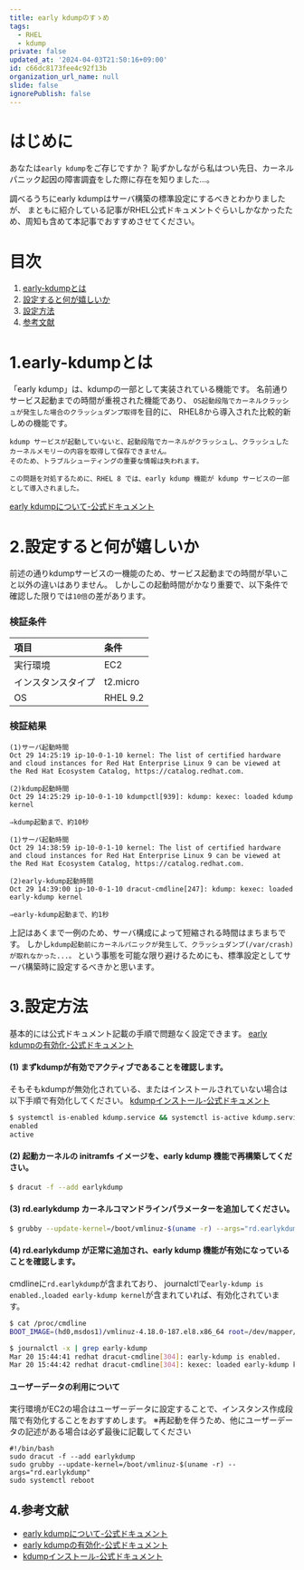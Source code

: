 ```yaml
---
title: early kdumpのすゝめ
tags:
  - RHEL
  - kdump
private: false
updated_at: '2024-04-03T21:50:16+09:00'
id: c66dc8173fee4c92f13b
organization_url_name: null
slide: false
ignorePublish: false
---
```


# はじめに
<!-- 発端や概要を記載 -->
あなたは`early kdump`をご存じですか？
恥ずかしながら私はつい先日、カーネルパニック起因の障害調査をした際に存在を知りました...。

調べるうちにearly kdumpはサーバ構築の標準設定にするべきとわかりましたが、
まともに紹介している記事がRHEL公式ドキュメントぐらいしかなかったため、周知も含めて本記事でおすすめさせてください。

# 目次
<!-- タイトルとアンカー名を編集 -->
1. [early-kdumpとは](#1early-kdumpとは)
2. [設定すると何が嬉しいか](#2設定すると何が嬉しいか)
3. [設定方法](#3設定方法)
4. [参考文献](#4参考文献)

<!-- 各チャプター -->
<a id="#Chapter1"></a>

# 1.early-kdumpとは
「early kdump」は、kdumpの一部として実装されている機能です。
名前通りサービス起動までの時間が重視された機能であり、
`OS起動段階でカーネルクラッシュが発生した場合のクラッシュダンプ取得`を目的に、
RHEL8から導入された比較的新しめの機能です。

```text:early kdumpについて
kdump サービスが起動していないと、起動段階でカーネルがクラッシュし、クラッシュしたカーネルメモリーの内容を取得して保存できません。
そのため、トラブルシューティングの重要な情報は失われます。

この問題を対処するために、RHEL 8 では、early kdump 機能が kdump サービスの一部として導入されました。
```

[early kdumpについて-公式ドキュメント](https://access.redhat.com/documentation/ja-jp/red_hat_enterprise_linux/8/html/managing_monitoring_and_updating_the_kernel/using-early-kdump-to-capture-boot-time-crashes_managing-monitoring-and-updating-the-kernel#doc-wrapper)

<a id="#Chapter2"></a>

# 2.設定すると何が嬉しいか
前述の通りkdumpサービスの一機能のため、サービス起動までの時間が早いこと以外の違いはありません。
しかしこの起動時間がかなり重要で、以下条件で確認した限りでは`10倍`の差があります。

### 検証条件
| 項目               | 条件     |
|:-------------------|:---------|
| 実行環境           | EC2      |
| インスタンスタイプ | t2.micro |
| OS                | RHEL 9.2 |

### 検証結果
```text:kdumpの場合
(1)サーバ起動時間
Oct 29 14:25:19 ip-10-0-1-10 kernel: The list of certified hardware and cloud instances for Red Hat Enterprise Linux 9 can be viewed at the Red Hat Ecosystem Catalog, https://catalog.redhat.com.

(2)kdump起動時間
Oct 29 14:25:29 ip-10-0-1-10 kdumpctl[939]: kdump: kexec: loaded kdump kernel

⇒kdump起動まで、約10秒
```

```text:early kdumpの場合
(1)サーバ起動時間
Oct 29 14:38:59 ip-10-0-1-10 kernel: The list of certified hardware and cloud instances for Red Hat Enterprise Linux 9 can be viewed at the Red Hat Ecosystem Catalog, https://catalog.redhat.com.

(2)early-kdump起動時間
Oct 29 14:39:00 ip-10-0-1-10 dracut-cmdline[247]: kdump: kexec: loaded early-kdump kernel

⇒early-kdump起動まで、約1秒
```

上記はあくまで一例のため、サーバ構成によって短縮される時間はまちまちです。
しかし`kdump起動前にカーネルパニックが発生して、クラッシュダンプ(/var/crash)が取れなかった...。`
という事態を可能な限り避けるためにも、標準設定としてサーバ構築時に設定するべきかと思います。

<a id="#Chapter3"></a>

# 3.設定方法
基本的には公式ドキュメント記載の手順で問題なく設定できます。
[early kdumpの有効化-公式ドキュメント](https://access.redhat.com/documentation/ja-jp/red_hat_enterprise_linux/8/html/managing_monitoring_and_updating_the_kernel/enabling-early-kdump_using-early-kdump-to-capture-boot-time-crashes)

#### (1) まずkdumpが有効でアクティブであることを確認します。
そもそもkdumpが無効化されている、またはインストールされていない場合は以下手順で有効化してください。
[kdumpインストール-公式ドキュメント](https://access.redhat.com/documentation/ja-jp/red_hat_enterprise_linux/8/html/managing_monitoring_and_updating_the_kernel/installing-kdump-command-lineinstalling-kdump)
``````bash
$ systemctl is-enabled kdump.service && systemctl is-active kdump.service
enabled
active
``````

#### (2) 起動カーネルの initramfs イメージを、early kdump 機能で再構築してください。
``````bash
$ dracut -f --add earlykdump
``````

#### (3) rd.earlykdump カーネルコマンドラインパラメーターを追加してください。
``````bash
$ grubby --update-kernel=/boot/vmlinuz-$(uname -r) --args="rd.earlykdump"
``````

#### (4) rd.earlykdump が正常に追加され、early kdump 機能が有効になっていることを確認します。
cmdlineに`rd.earlykdump`が含まれており、
journalctlで`early-kdump is enabled.`,`loaded early-kdump kernel`が含まれていれば、有効化されています。
``````bash
$ cat /proc/cmdline
BOOT_IMAGE=(hd0,msdos1)/vmlinuz-4.18.0-187.el8.x86_64 root=/dev/mapper/rhel-root ro crashkernel=auto resume=/dev/mapper/rhel-swap rd.lvm.lv=rhel/root rd.lvm.lv=rhel/swap rhgb quiet rd.earlykdump

$ journalctl -x | grep early-kdump
Mar 20 15:44:41 redhat dracut-cmdline[304]: early-kdump is enabled.
Mar 20 15:44:42 redhat dracut-cmdline[304]: kexec: loaded early-kdump kernel
``````

#### ユーザーデータの利用について
実行環境がEC2の場合はユーザーデータに設定することで、インスタンス作成段階で有効化することをおすすめします。
※再起動を伴うため、他にユーザーデータの記述がある場合は必ず最後に記載してください
```bash:ユーザーデータ
#!/bin/bash
sudo dracut -f --add earlykdump
sudo grubby --update-kernel=/boot/vmlinuz-$(uname -r) --args="rd.earlykdump"
sudo systemctl reboot
```

<a id="#reference"></a>

## 4.参考文献

* [early kdumpについて-公式ドキュメント](https://access.redhat.com/documentation/ja-jp/red_hat_enterprise_linux/8/html/managing_monitoring_and_updating_the_kernel/using-early-kdump-to-capture-boot-time-crashes_managing-monitoring-and-updating-the-kernel#doc-wrapper)
* [early kdumpの有効化-公式ドキュメント](https://access.redhat.com/documentation/ja-jp/red_hat_enterprise_linux/8/html/managing_monitoring_and_updating_the_kernel/enabling-early-kdump_using-early-kdump-to-capture-boot-time-crashes)
* [kdumpインストール-公式ドキュメント](https://access.redhat.com/documentation/ja-jp/red_hat_enterprise_linux/8/html/managing_monitoring_and_updating_the_kernel/installing-kdump-command-lineinstalling-kdump)
